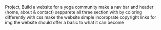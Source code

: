 Project, Build a website for a yoga community
make a nav bar and header (home, about & contact)
sepparete all three section with by coloring differently with css
make the website simple
incoroprate copyright links for img
the website should offer a basic to what it can become
